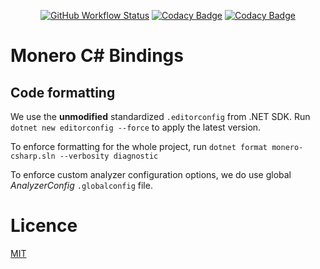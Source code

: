 <div align="center">

  [![GitHub Workflow Status](https://img.shields.io/github/actions/workflow/status/btcpay-monero/monero-csharp/dotnet.yml?branch=master)](https://github.com/btcpay-monero/monero-csharp/actions)
  [![Codacy Badge](https://app.codacy.com/project/badge/Grade/ec5951b790c647db8961ec228c48b739)](https://app.codacy.com/gh/btcpay-monero/monero-csharp/dashboard?utm_source=gh&utm_medium=referral&utm_content=&utm_campaign=Badge_grade)
  [![Codacy Badge](https://app.codacy.com/project/badge/Coverage/ec5951b790c647db8961ec228c48b739)](https://app.codacy.com/gh/btcpay-monero/monero-csharp/dashboard?utm_source=gh&utm_medium=referral&utm_content=&utm_campaign=Badge_coverage)
</div>

# Monero C# Bindings

## Code formatting

We use the **unmodified** standardized `.editorconfig` from .NET SDK. Run `dotnet new editorconfig --force` to apply the latest version.

To enforce formatting for the whole project, run `dotnet format monero-csharp.sln --verbosity diagnostic`

To enforce custom analyzer configuration options, we do use global _AnalyzerConfig_ `.globalconfig` file.

# Licence

[MIT](LICENSE.md)